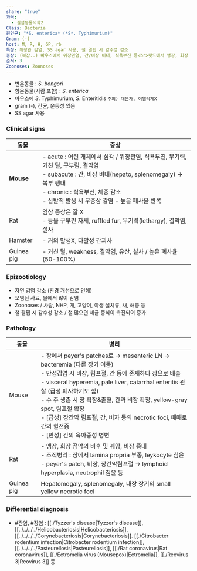 ```yaml
---
share: "true"
과목:
  - 실험동물의학2
Class: Bacteria
원인균: "*S. enterica* (*S*. Typhimurium)"
Gram: (-)
host: M, R, H, GP, rb
특징: 위장관 감염, SS agar 사용, 철 결핍 시 감수성 감소
증상: (복잡..) 마우스에서 위장관염, 간/비장 비대, 식욕부진 등<br>랫드에서 맹장, 회장 점막의 비후 및 궤양
순서: 3
Zoonoses: Zoonoses
---
```

- 변온동물 : *S. bongori*
- 항온동물(사람 포함) : *S. enterica*
- 마우스에 *S*. Typhimurium, *S*. Enteritidis `주의) 대문자, 이탤릭체X`
- gram (-), 간균, 운동성 있음
- SS agar 사용
### Clinical signs

| 동물         | 증상                                                                                                                                                                        |
| ---------- | ------------------------------------------------------------------------------------------------------------------------------------------------------------------------- |
| **Mouse**  | - acute : 어린 개체에서 심각 / 위장관염, 식욕부진, 무기력, 거친 털, 구부림, 결막염<br>- subacute : 간, 비장 비대(hepato, splenomegaly) → 복부 팽대<br>- chronic : 식욕부진, 체중 감소<br>- 산발적 발생 시 무증상 감염 - 높은 폐사율 반복 |
| Rat        | 임상 증상은 잘 X<br>- 등을 구부린 자세, ruffled fur, 무기력(lethargy), 결막염, 설사                                                                                                            |
| Hamster    | - 거의 발생X, 다발성 간괴사                                                                                                                                                         |
| Guinea pig | - 거친 털, weakness, 결막염, 유산, 설사 / 높은 폐사율(50-100%)                                                                                                                           |
### Epizootiology
- 자연 감염 감소 (환경 개선으로 인해)
- 오염된 사료, 물에서 많이 감염
- Zoonoses / 사람, NHP, 개, 고양이, 야생 설치류, 새, 해충 등
- 철 결핍 시 감수성 감소 / 철 많으면 세균 증식이 촉진되어 증가

### Pathology

| 동물         | 병리                                                                                                                                                                                                                                                                                                                 |
| ---------- | ------------------------------------------------------------------------------------------------------------------------------------------------------------------------------------------------------------------------------------------------------------------------------------------------------------------ |
| Mouse      | - 장에서 peyer's patches로 → mesenteric LN → bacteremia (다른 장기 이동)<br>- 만성감염 시 비장, 림프절, 간 등에 존재하다 장으로 배출<br>- visceral hyperemia, pale liver, catarrhal enteritis 관찰 (급성 폐사하기도 함)<br>- 수 주 생존 시 장 확장&출혈, 간과 비장 확장, yellow-gray spot, 림프절 확장<br>- [급성] 장간막 림프절, 간, 비자 등의 necrotic foci, 때때로 간의 혈전증<br>- [만성] 간의 육아종성 병변 |
| Rat        | - 맹장, 회장 점막의 비후 및 궤양, 비장 종대<br>- 조직병리 : 장에서  lamina propria 부종, leykocyte 침윤<br>- peyer's patch, 비장, 장간막림프절 → lymphoid hyperplasia, neutrophil 침윤 등                                                                                                                                                                |
| Guinea pig | Hepatomegaly, splenomegaly, 내장 장기의 small yellow necrotic foci                                                                                                                                                                                                                                                      |
### Differential diagnosis
- #간염, #장염 : [[./Tyzzer's disease|Tyzzer's disease]], [[../../../../Helicobacteriosis|Helicobacteriosis]], [[../../../../Corynebacteriosis|Corynebacteriosis]]. [[./Citrobacter rodentium infection|Citrobacter rodentium infection]], [[../../../../Pasteurellosis|Pasteurellosis]], [[./Rat coronavirus|Rat coronavirus]], [[./Ectromelia virus (Mousepox)|Ectromelia]], [[./Reovirus 3|Reovirus 3]] 등
